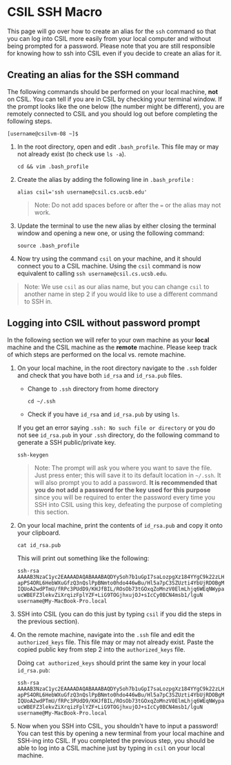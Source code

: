 # CSIL SSH Macro

This page will go over how to create an alias for the `ssh` command so that you can log into CSIL more easily from your local computer and without being prompted for a password. Please note that you are still responsible for knowing how to ssh into CSIL even if you decide to create an alias for it.


## Creating an alias for the SSH command
The following commands should be performed on your local machine, **not** on CSIL. You can tell if you are in CSIL by checking your terminal window. If the prompt looks like the one below (the number might be different), you are remotely connected to CSIL and you should log out before completing the following steps. 
```
[username@csilvm-08 ~]$
```

1. In the root directory, open and edit `.bash_profile`. This file may or may not already exist (to check use `ls -a`). 
	```
	cd && vim .bash_profile
	```
2. Create the alias by adding the following line in `.bash_profile` :
	```
	alias csil='ssh username@csil.cs.ucsb.edu'
	```
	>Note: Do not add spaces before or after the `=` or the alias may not work.
	
3. Update the terminal to use the new alias by either closing the terminal window and opening a new one, or using the following command:
	```
	source .bash_profile
	```
4. Now try using the command `csil` on your machine, and it should connect you to a CSIL machine. Using the `csil` command is now equivalent to calling `ssh username@csil.cs.ucsb.edu`. 

>Note: We use `csil` as our alias name, but you can change `csil` to another name in step 2 if you would like to use a different command to SSH in.

## Logging into CSIL without password prompt

In the following section we will refer to your own machine as your **local** machine and the CSIL machine as the **remote** machine. Please keep track of which steps are performed on the local vs. remote machine. 

1. On your local machine, in the root directory navigate to the `.ssh` folder and check that you have both `id_rsa` and `id_rsa.pub` files. 
		
	-  Change to `.ssh` directory from home directory
		```
		cd ~/.ssh
		```
	- Check if you have `id_rsa` and `id_rsa.pub` by using `ls`. 

	If you get an error saying `.ssh: No such file or directory` or you do not see `id_rsa.pub` in your `.ssh` directory, do the following command to generate a SSH public/private key. 
	```
	ssh-keygen
	```
	> Note: The prompt will ask you where you want to save the file. Just press enter; this will save it to its default location in `~/.ssh`. It will also prompt you to add a password.  **It is recommended that you do not add a password for the key used for this purpose** since you will be required to enter the password every time you SSH into CSIL using this key, defeating the purpose of completing this section. 
	
2.  On your local machine, print the contents of `id_rsa.pub` and copy it onto your clipboard. 
	``` 
	cat id_rsa.pub
	```
	This will print out something like the following:
	```
	ssh-rsa
	AAAAB3NzaC1yc2EAAAADAQABAAABAQDYySoh7b1uGpI7saLozpgXz184YYgC9k22zLH8TqKiSLAcNCO5hEzgC0kZoytCMtw/hUx3kto8
	apPS4ORL6HebWXuGfzQ3nQslPpBNmto0hdo446wBu/Hl5a7pC3SZUzti4YbUjRDOBgM5zQMaopTXhtqNY/tRB8/lSSYaEtIxLN5twk29
	IQUoA2wdPTmU/fRPc3PUdD9/KHJfBIL/ROsOb73tGOxqZoMnzV0ElmLhjq6WEqNWypaFrI0YU8OmIvxmlDXn0gkr3oYHqrbz5qznSust
	ucWBEFZ3lekvZiXrqizFplYZF+LiG9TOGjhxujOJ+sIcCy0BCN4msb1/lguN username@My-MacBook-Pro.local
	```
3. SSH into CSIL (you can do this just by typing `csil` if you did the steps in the previous section). 
4. On the remote machine, navigate into the `.ssh` file and edit the `authorized_keys` file. This file may or may not already exist. Paste the copied public key from step 2 into the `authorized_keys` file. 

	Doing `cat authorized_keys` should print the same key in your local `id_rsa.pub`:
	```
	ssh-rsa
	AAAAB3NzaC1yc2EAAAADAQABAAABAQDYySoh7b1uGpI7saLozpgXz184YYgC9k22zLH8TqKiSLAcNCO5hEzgC0kZoytCMtw/hUx3kto8
	apPS4ORL6HebWXuGfzQ3nQslPpBNmto0hdo446wBu/Hl5a7pC3SZUzti4YbUjRDOBgM5zQMaopTXhtqNY/tRB8/lSSYaEtIxLN5twk29
	IQUoA2wdPTmU/fRPc3PUdD9/KHJfBIL/ROsOb73tGOxqZoMnzV0ElmLhjq6WEqNWypaFrI0YU8OmIvxmlDXn0gkr3oYHqrbz5qznSust
	ucWBEFZ3lekvZiXrqizFplYZF+LiG9TOGjhxujOJ+sIcCy0BCN4msb1/lguN username@My-MacBook-Pro.local
	```
5. Now when you SSH into CSIL, you shouldn't have to input a password! You can test this by opening a new terminal from your local machine and SSH-ing into CSIL. If you completed the previous step, you should be able to log into a CSIL machine just by typing in `csil` on your local machine. 

